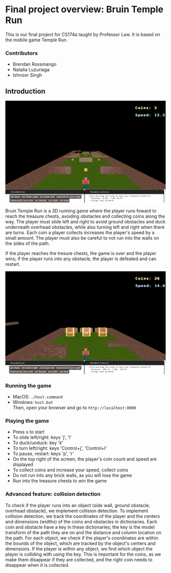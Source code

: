 # Final project overview: Bruin Temple Run
This is our final project for CS174a taught by Professor Law. It is based on the mobile game Temple Run.

### Contributors
- Brendan Rossmango
- Natalia Luzuriaga
- Ishnoor Singh

## Introduction

![game_image](docs/game_image.png)

Bruin Temple Run is a 3D running game where the player runs foward to reach the treasure chests, avoiding obstacles and collecting coins along the way. The player must slide left and right to avoid ground obstacles and duck underneath overhead obstacles, while also turning left and right when there are turns. Each coin a player collects increases the player's speed by a small amount. The player must also be careful to not run into the walls on the sides of the path.

If the player reaches the tresure chests, the game is over and the player wins; if the player runs into any obstacle, the player is defeated and can restart.

![victory_image](docs/victory_image.png)

### Running the game

- MacOS: `./host.command`
- Windows: `host.bat` <br>
Then, open your browser and go to `http://localhost:8000`

### Playing the game
- Press s to start
- To slide left/right: keys 'j', 'l'
- To duck/unduck: key 'k'
- To turn left/right: keys 'Control+j', 'Control+l'
- To pause, restart: keys 'p', 'r'
- On the top right of the screen, the player's coin count and speed are displayed
- To collect coins and increase your speed, collect coins
- Do not run into any brick walls, as you will lose the game
- Run into the treasure chests to win the game

### Advanced feature: collision detection
To check if the player runs into an object (side wall, ground obstacle, overhead obstacle), we implement collision detection.
To implement collision detection, we track the coordinates of the player and the centers and dimensions (widths) of the coins and obstacles in dictionaries. Each coin and obstacle have a key in these dictionaries; the key is the model transform of the path they are on and the distance and column location on the path.
For each object, we check if the player's coordinates are within the bounds of the object, which are tracked by the object's centers and dimensions. If the player is within any object, we find which object the player is colliding with using the key. This is important for the coins, as we make them disappear if they are collected, and the right coin needs to disappear when it is collected.
